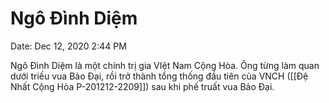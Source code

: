 # Ngô Đình Diệm

Date: Dec 12, 2020 2:44 PM

Ngô Đình Diệm là một chính trị gia VIệt Nam Cộng Hòa. Ông từng làm quan dưới triều vua Bảo Đại, rồi trở thành tổng thống đầu tiên của VNCH ([[Đệ Nhất Cộng Hòa P-201212-2209]]) sau khi phế truất vua Bảo Đại.